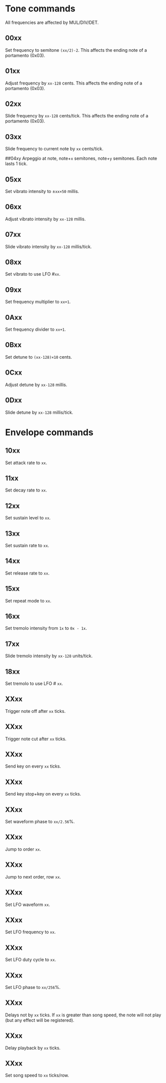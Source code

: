 # Tone commands

All frequencies are affected by MUL/DIV/DET.

## 00xx

Set frequency to semitone `(xx/2)-2`. This affects the ending note of a portamento (0x03).

## 01xx

Adjust frequency by `xx-128` cents. This affects the ending note of a portamento (0x03).

## 02xx

Slide frequency by `xx-128` cents/tick. This affects the ending note of a portamento (0x03).

## 03xx

Slide frequency to current note by `xx` cents/tick.

##04xy
Arpeggio at note, note+`x` semitones, note+`y` semitones. Each note lasts 1 tick.

## 05xx

Set vibrato intensity to ±`xx×50` millis.

## 06xx

Adjust vibrato intensity by `xx-128` millis.

## 07xx

Slide vibrato intensity by `xx-128` millis/tick.

## 08xx

Set vibrato to use LFO #`xx`.

## 09xx

Set frequency multiplier to `xx+1`.

## 0Axx

Set frequency divider to `xx+1`.

## 0Bxx

Set detune to `(xx-128)×10` cents.

## 0Cxx

Adjust detune by `xx-128` millis.

## 0Dxx

Slide detune by `xx-128` millis/tick.



# Envelope commands

## 10xx

Set attack rate to `xx`.

## 11xx

Set decay rate to `xx`.

## 12xx

Set sustain level to `xx`.

## 13xx

Set sustain rate to `xx`.

## 14xx

Set release rate to `xx`.

## 15xx

Set repeat mode to `xx`.

## 16xx

Set tremolo intensity from `1x` to `0x - 1x`.

## 17xx

Slide tremolo intensity by `xx-128` units/tick.

## 18xx

Set tremolo to use LFO # `xx`.





## XXxx
Trigger note off after `xx` ticks.

## XXxx
Trigger note cut after `xx` ticks.

## XXxx

Send key on every `xx` ticks.

## XXxx

Send key stop+key on every `xx` ticks.

## XXxx

Set waveform phase to `xx/2.56`%.

## XXxx

Jump to order `xx`.

## XXxx

Jump to next order, row `xx`.

## XXxx

Set LFO waveform `xx`.

## XXxx

Set LFO frequency to `xx`.

## XXxx

Set LFO duty cycle to `xx`.

## XXxx

Set LFO phase to `xx/256`%.

## XXxx

Delays not by `xx` ticks. If `xx` is greater than song speed, the note will not play (but any effect will be registered).

## XXxx

Delay playback by `xx` ticks.

## XXxx

Set song speed to `xx` ticks/row.